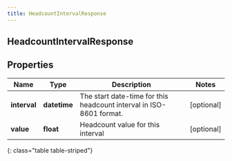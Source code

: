 ```yaml
---
title: HeadcountIntervalResponse
---
```

## HeadcountIntervalResponse

## Properties

|Name | Type | Description | Notes|
|------------ | ------------- | ------------- | -------------|
| **interval** | **datetime** | The start date-time for this headcount interval in ISO-8601 format. | [optional] |
| **value** | **float** | Headcount value for this interval | [optional] |
{: class="table table-striped"}



